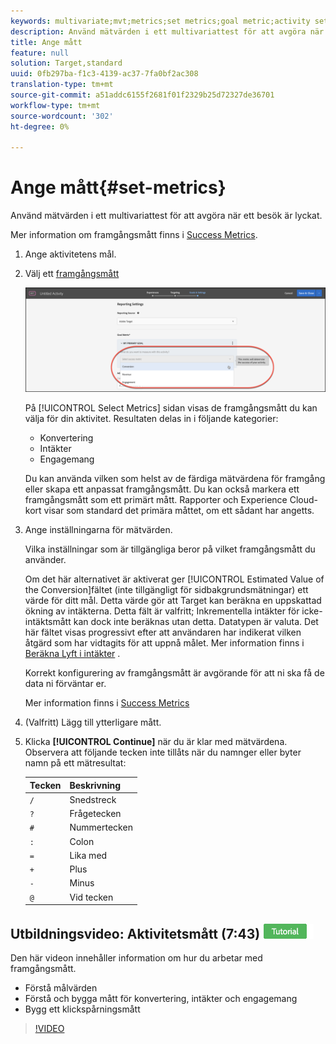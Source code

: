 ```yaml
---
keywords: multivariate;mvt;metrics;set metrics;goal metric;activity settings;success metric;conversion;revenue;engagement
description: Använd mätvärden i ett multivariattest för att avgöra när ett besök är lyckat.
title: Ange mått
feature: null
solution: Target,standard
uuid: 0fb297ba-f1c3-4139-ac37-7fa0bf2ac308
translation-type: tm+mt
source-git-commit: a51addc6155f2681f01f2329b25d72327de36701
workflow-type: tm+mt
source-wordcount: '302'
ht-degree: 0%

---
```



# Ange mått{#set-metrics}

Använd mätvärden i ett multivariattest för att avgöra när ett besök är lyckat.

Mer information om framgångsmått finns i [Success Metrics](../../../c-activities/r-success-metrics/success-metrics.md#reference_D011575C85DA48E989A244593D9B9924).

1. Ange aktivitetens mål.
1. Välj ett [framgångsmått](../../../c-activities/r-success-metrics/success-metrics.md#reference_D011575C85DA48E989A244593D9B9924)

   ![Ange måttlista](/help/c-activities/c-multivariate-testing/t-create-multivariate-test/assets/mvt_metrics-list.png)

   På [!UICONTROL Select Metrics] sidan visas de framgångsmått du kan välja för din aktivitet. Resultaten delas in i följande kategorier:

   * Konvertering
   * Intäkter
   * Engagemang

   Du kan använda vilken som helst av de färdiga mätvärdena för framgång eller skapa ett anpassat framgångsmått. Du kan också markera ett framgångsmått som ett primärt mått. Rapporter och Experience Cloud-kort visar som standard det primära måttet, om ett sådant har angetts.
1. Ange inställningarna för mätvärden.

   Vilka inställningar som är tillgängliga beror på vilket framgångsmått du använder.

   Om det här alternativet är aktiverat ger [!UICONTROL Estimated Value of the Conversion]fältet (inte tillgängligt för sidbakgrundsmätningar) ett värde för ditt mål. Detta värde gör att Target kan beräkna en uppskattad ökning av intäkterna. Detta fält är valfritt; Inkrementella intäkter för icke-intäktsmått kan dock inte beräknas utan detta. Datatypen är valuta. Det här fältet visas progressivt efter att användaren har indikerat vilken åtgärd som har vidtagits för att uppnå målet. Mer information finns i [Beräkna Lyft i intäkter](/help/administrating-target/r-target-account-preferences/estimating-lift-in-revenue.md) .

   Korrekt konfigurering av framgångsmått är avgörande för att ni ska få de data ni förväntar er.

   Mer information finns i [Success Metrics](../../../c-activities/r-success-metrics/success-metrics.md#reference_D011575C85DA48E989A244593D9B9924)
1. (Valfritt) Lägg till ytterligare mått.
1. Klicka **[!UICONTROL Continue]** när du är klar med mätvärdena.
Observera att följande tecken inte tillåts när du namnger eller byter namn på ett mätresultat:

   | Tecken | Beskrivning |
   |--- |--- |
   | `/` | Snedstreck |
   | `?` | Frågetecken |
   | `#` | Nummertecken |
   | `:` | Colon |
   | `=` | Lika med |
   | `+` | Plus |
   | `-` | Minus |
   | `@` | Vid tecken |

## Utbildningsvideo: Aktivitetsmått (7:43) ![Självstudiekursidentitet](/help/assets/tutorial.png)

Den här videon innehåller information om hur du arbetar med framgångsmått.

* Förstå målvärden
* Förstå och bygga mått för konvertering, intäkter och engagemang
* Bygg ett klickspårningsmått

>[!VIDEO](https://video.tv.adobe.com/v/17380)
